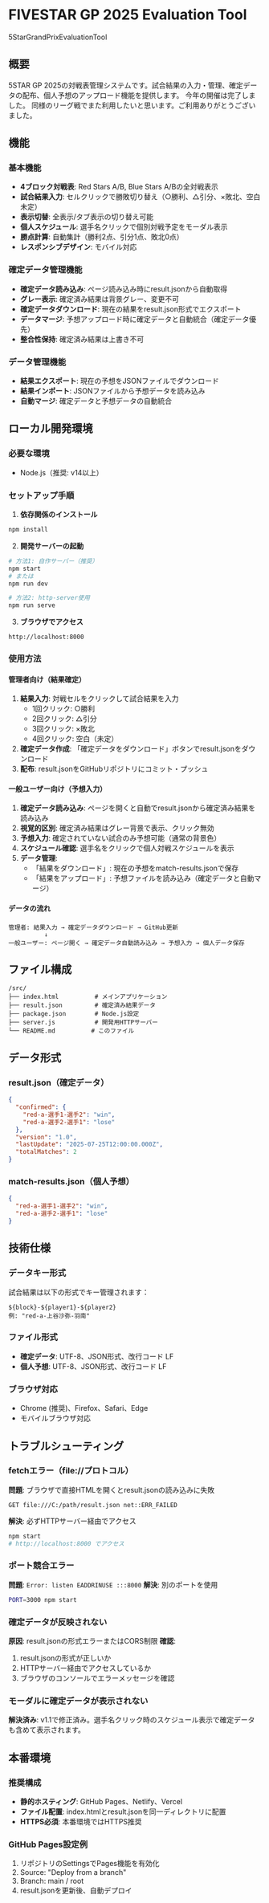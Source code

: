 # FIVESTAR GP 2025 Evaluation Tool
5StarGrandPrixEvaluationTool

## 概要
5STAR GP 2025の対戦表管理システムです。試合結果の入力・管理、確定データの配布、個人予想のアップロード機能を提供します。
今年の開催は完了しました。
同様のリーグ戦でまた利用したいと思います。ご利用ありがとうございました。

## 機能

### 基本機能
- **4ブロック対戦表**: Red Stars A/B, Blue Stars A/Bの全対戦表示
- **試合結果入力**: セルクリックで勝敗切り替え（○勝利、△引分、×敗北、空白未定）
- **表示切替**: 全表示/タブ表示の切り替え可能
- **個人スケジュール**: 選手名クリックで個別対戦予定をモーダル表示
- **勝点計算**: 自動集計（勝利2点、引分1点、敗北0点）
- **レスポンシブデザイン**: モバイル対応

### 確定データ管理機能
- **確定データ読み込み**: ページ読み込み時にresult.jsonから自動取得
- **グレー表示**: 確定済み結果は背景グレー、変更不可
- **確定データダウンロード**: 現在の結果をresult.json形式でエクスポート
- **データマージ**: 予想アップロード時に確定データと自動統合（確定データ優先）
- **整合性保持**: 確定済み結果は上書き不可

### データ管理機能
- **結果エクスポート**: 現在の予想をJSONファイルでダウンロード
- **結果インポート**: JSONファイルから予想データを読み込み
- **自動マージ**: 確定データと予想データの自動統合

## ローカル開発環境

### 必要な環境
- Node.js（推奨: v14以上）

### セットアップ手順

1. **依存関係のインストール**
```bash
npm install
```

2. **開発サーバーの起動**
```bash
# 方法1: 自作サーバー（推奨）
npm start
# または
npm run dev

# 方法2: http-server使用
npm run serve
```

3. **ブラウザでアクセス**
```
http://localhost:8000
```

### 使用方法

#### 管理者向け（結果確定）
1. **結果入力**: 対戦セルをクリックして試合結果を入力
   - 1回クリック: ○勝利
   - 2回クリック: △引分 
   - 3回クリック: ×敗北
   - 4回クリック: 空白（未定）
2. **確定データ作成**: 「確定データをダウンロード」ボタンでresult.jsonをダウンロード
3. **配布**: result.jsonをGitHubリポジトリにコミット・プッシュ

#### 一般ユーザー向け（予想入力）
1. **確定データ読み込み**: ページを開くと自動でresult.jsonから確定済み結果を読み込み
2. **視覚的区別**: 確定済み結果はグレー背景で表示、クリック無効
3. **予想入力**: 確定されていない試合のみ予想可能（通常の背景色）
4. **スケジュール確認**: 選手名をクリックで個人対戦スケジュールを表示
5. **データ管理**:
   - 「結果をダウンロード」: 現在の予想をmatch-results.jsonで保存
   - 「結果をアップロード」: 予想ファイルを読み込み（確定データと自動マージ）

#### データの流れ
```
管理者: 結果入力 → 確定データダウンロード → GitHub更新
          ↓
一般ユーザー: ページ開く → 確定データ自動読み込み → 予想入力 → 個人データ保存
```

## ファイル構成
```
/src/
├── index.html          # メインアプリケーション
├── result.json         # 確定済み結果データ
├── package.json        # Node.js設定
├── server.js           # 開発用HTTPサーバー
└── README.md          # このファイル
```

## データ形式

### result.json（確定データ）
```json
{
  "confirmed": {
    "red-a-選手1-選手2": "win",
    "red-a-選手2-選手1": "lose"
  },
  "version": "1.0",
  "lastUpdate": "2025-07-25T12:00:00.000Z",
  "totalMatches": 2
}
```

### match-results.json（個人予想）
```json
{
  "red-a-選手1-選手2": "win",
  "red-a-選手2-選手1": "lose"
}
```

## 技術仕様

### データキー形式
試合結果は以下の形式でキー管理されます：
```
${block}-${player1}-${player2}
例: "red-a-上谷沙弥-羽南"
```

### ファイル形式
- **確定データ**: UTF-8、JSON形式、改行コード LF
- **個人予想**: UTF-8、JSON形式、改行コード LF

### ブラウザ対応
- Chrome (推奨)、Firefox、Safari、Edge
- モバイルブラウザ対応

## トラブルシューティング

### fetchエラー（file://プロトコル）
**問題**: ブラウザで直接HTMLを開くとresult.jsonの読み込みに失敗
```
GET file:///C:/path/result.json net::ERR_FAILED
```
**解決**: 必ずHTTPサーバー経由でアクセス
```bash
npm start
# http://localhost:8000 でアクセス
```

### ポート競合エラー
**問題**: `Error: listen EADDRINUSE :::8000`
**解決**: 別のポートを使用
```bash
PORT=3000 npm start
```

### 確定データが反映されない
**原因**: result.jsonの形式エラーまたはCORS制限
**確認**: 
1. result.jsonの形式が正しいか
2. HTTPサーバー経由でアクセスしているか
3. ブラウザのコンソールでエラーメッセージを確認

### モーダルに確定データが表示されない
**解決済み**: v1.1で修正済み。選手名クリック時のスケジュール表示で確定データも含めて表示されます。

## 本番環境

### 推奨構成
- **静的ホスティング**: GitHub Pages、Netlify、Vercel
- **ファイル配置**: index.htmlとresult.jsonを同一ディレクトリに配置
- **HTTPS必須**: 本番環境ではHTTPS推奨

### GitHub Pages設定例
1. リポジトリのSettingsでPages機能を有効化
2. Source: "Deploy from a branch"
3. Branch: main / root
4. result.jsonを更新後、自動デプロイ